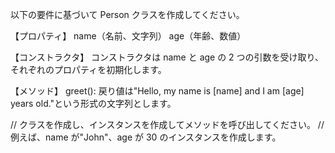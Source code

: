 以下の要件に基づいて Person クラスを作成してください。

【プロパティ】
name（名前、文字列）
age（年齢、数値）

【コンストラクタ】
コンストラクタは name と age の 2 つの引数を受け取り、それぞれのプロパティを初期化します。

【メソッド】
greet():
戻り値は"Hello, my name is [name] and I am [age] years old."という形式の文字列とします。

// クラスを作成し、インスタンスを作成してメソッドを呼び出してください。
// 例えば、name が"John"、age が 30 のインスタンスを作成します。
